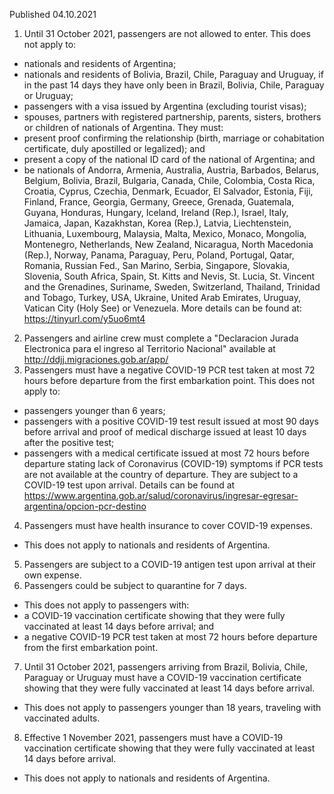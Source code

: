 Published 04.10.2021
1. Until 31 October 2021, passengers are not allowed to enter.
This does not apply to:
- nationals and residents of Argentina;
- nationals and residents of Bolivia, Brazil, Chile, Paraguay and Uruguay, if in the past 14 days they have only been in Brazil, Bolivia, Chile, Paraguay or Uruguay;
- passengers with a visa issued by Argentina (excluding tourist visas);
- spouses, partners with registered partnership, parents, sisters, brothers or children of nationals of Argentina. They must:
- present proof confirming the relationship (birth, marriage or cohabitation certificate, duly apostilled or legalized); and
- present a copy of the national ID card of the national of Argentina; and
- be nationals of Andorra, Armenia, Australia, Austria, Barbados, Belarus, Belgium, Bolivia, Brazil, Bulgaria, Canada, Chile, Colombia, Costa Rica, Croatia, Cyprus, Czechia, Denmark, Ecuador, El Salvador, Estonia, Fiji, Finland, France, Georgia, Germany, Greece, Grenada, Guatemala, Guyana, Honduras, Hungary, Iceland, Ireland (Rep.), Israel, Italy, Jamaica, Japan, Kazakhstan, Korea (Rep.), Latvia, Liechtenstein, Lithuania, Luxembourg, Malaysia, Malta, Mexico, Monaco, Mongolia, Montenegro, Netherlands, New Zealand, Nicaragua, North Macedonia (Rep.), Norway, Panama, Paraguay, Peru, Poland, Portugal, Qatar, Romania, Russian Fed., San Marino, Serbia, Singapore, Slovakia, Slovenia, South Africa, Spain, St. Kitts and Nevis, St. Lucia, St. Vincent and the Grenadines, Suriname, Sweden, Switzerland, Thailand, Trinidad and Tobago, Turkey, USA, Ukraine, United Arab Emirates, Uruguay, Vatican City (Holy See) or Venezuela.
More details can be found at: <a href="https://tinyurl.com/y5uo6mt4">https://tinyurl.com/y5uo6mt4</a>
2. Passengers and airline crew must complete a "Declaracion Jurada Electronica para el ingreso al Territorio Nacional" available at <a href="http://ddjj.migraciones.gob.ar/app/">http://ddjj.migraciones.gob.ar/app/</a>
3. Passengers must have a negative COVID-19 PCR test taken at most 72 hours before departure from the first embarkation point.
This does not apply to:
- passengers younger than 6 years;
- passengers with a positive COVID-19 test result issued at most 90 days before arrival and proof of medical discharge issued at least 10 days after the positive test;
- passengers with a medical certificate issued at most 72 hours before departure stating lack of Coronavirus (COVID-19) symptoms if PCR tests are not available at the country of departure. They are subject to a COVID-19 test upon arrival. Details can be found at <a href="https://www.argentina.gob.ar/salud/coronavirus/ingresar-egresar-argentina/opcion-pcr-destino">https://www.argentina.gob.ar/salud/coronavirus/ingresar-egresar-argentina/opcion-pcr-destino</a>
4. Passengers must have health insurance to cover COVID-19 expenses.
- This does not apply to nationals and residents of Argentina.
5. Passengers are subject to a COVID-19 antigen test upon arrival at their own expense.
6. Passengers could be subject to quarantine for 7 days.
- This does not apply to passengers with:
- a COVID-19 vaccination certificate showing that they were fully vaccinated at least 14 days before arrival; and
- a negative COVID-19 PCR test taken at most 72 hours before departure from the first embarkation point.
7. Until 31 October 2021, passengers arriving from Brazil, Bolivia, Chile, Paraguay or Uruguay must have a COVID-19 vaccination certificate showing that they were fully vaccinated at least 14 days before arrival.
- This does not apply to passengers younger than 18 years, traveling with vaccinated adults.
8. Effective 1 November 2021, passengers must have a COVID-19 vaccination certificate showing that they were fully vaccinated at least 14 days before arrival.
- This does not apply to nationals and residents of Argentina.